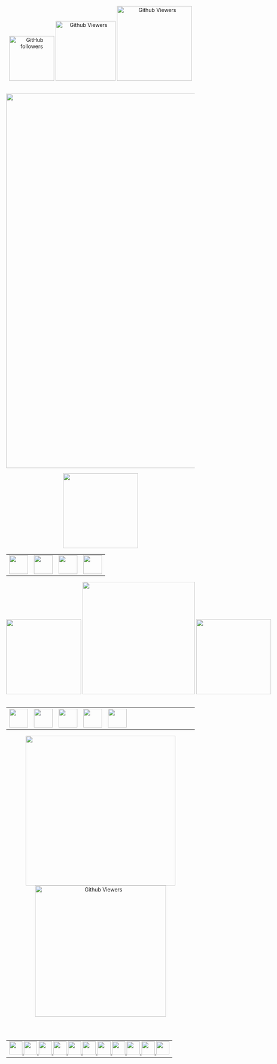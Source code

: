 
<p align="center" style="z-index:150">
<img alt="GitHub followers" width="120" src="https://img.shields.io/github/followers/muhammadkarbalaee?style=plastic&color=red">
<img alt="Github Viewers" width="160" src="https://komarev.com/ghpvc/?username=muhammadksht&style=plastic&color=green">
<a href="https://wakatime.com/@muhammadksht">
<img alt="Github Viewers" width="200" src="https://wakatime.com/badge/user/2fc4b18b-ec8f-46e8-be9b-2b05a111037b.svg">
</a>
</p>
<br>

<img src="hello_world.gif" width="1000"/>
<p align="center">
    <img src="https://www.vectorlogo.zone/logos/pytorch/pytorch-ar21.svg" width="200"/>
</p>

<table align="center">
<tr>
<td align="center">
<img src="https://www.vectorlogo.zone/logos/python/python-icon.svg" width="50"/>
</td>
<td align="center">
<img src="https://www.vectorlogo.zone/logos/opencv/opencv-icon.svg" width="50"/>
</td>
<td align="center">
<img src="https://www.vectorlogo.zone/logos/numpy/numpy-icon.svg" width="50"/>
</td>
    <td>
        <img src="https://www.vectorlogo.zone/logos/jupyter/jupyter-icon.svg" width="50"/>
    </td>    
</tr>
<table>
    
<p align="center" style="white-space:nowrap;">
    <img src="https://www.vectorlogo.zone/logos/flutterio/flutterio-ar21.svg" width="200"/>   
    <img width="300" src="android.gif">
    <img src="https://www.vectorlogo.zone/logos/unity3d/unity3d-ar21.svg"  width="200"/>
</p>
    
<table align="center">
<tr>
<td align="center">
<img src="https://www.vectorlogo.zone/logos/android/android-icon.svg" width="50"/>
</td>
<td align="center">
<img src="https://www.vectorlogo.zone/logos/apple/apple-icon.svg" width="50"/>
</td>
    <td>
        <img src="https://www.vectorlogo.zone/logos/microsoft/microsoft-icon.svg" width="50"/>
    </td> 
    <td>
        <img src="androidstudio.png" width="50"/>
    </td> 
<td align="center">
<img src="https://www.vectorlogo.zone/logos/dartlang/dartlang-icon.svg" width="50"/>
</td>
    <td align="center">
    <p align="center">
        &nbsp;&nbsp;&nbsp;&nbsp;&nbsp;&nbsp;&nbsp;&nbsp;&nbsp;&nbsp;&nbsp;&nbsp;&nbsp;&nbsp;&nbsp;&nbsp;&nbsp;&nbsp;&nbsp;&nbsp;&nbsp;&nbsp;&nbsp;&nbsp;&nbsp;&nbsp;&nbsp;&nbsp;&nbsp;&nbsp;&nbsp;&nbsp;&nbsp;&nbsp;&nbsp;&nbsp;&nbsp;&nbsp;&nbsp;&nbsp;&nbsp;&nbsp;&nbsp;&nbsp;&nbsp;&nbsp;&nbsp;&nbsp;&nbsp;&nbsp;&nbsp;&nbsp;&nbsp;&nbsp;&nbsp;&nbsp;&nbsp;&nbsp;&nbsp;&nbsp;&nbsp;&nbsp;&nbsp;&nbsp;&nbsp;&nbsp;&nbsp;&nbsp;&nbsp;&nbsp;&nbsp;&nbsp;&nbsp;&nbsp;&nbsp;&nbsp;&nbsp;&nbsp;&nbsp;&nbsp;&nbsp;&nbsp;&nbsp;&nbsp;&nbsp;&nbsp;&nbsp;&nbsp;&nbsp;&nbsp;&nbsp;&nbsp;&nbsp;&nbsp;&nbsp;&nbsp;&nbsp;
    </p>
    </td>
    <td align="center">
        <img src="opengl.svg" width="50"/>
    </td>
    <td align="center">
        <img src="c-logo.png" width="50"/>
    </td>
</tr>
<table>

<p align="center">
<img src="https://github-readme-stats.vercel.app/api?username=muhammadkarbalaee&show_icons=true&theme=vue" width="400"/>
<img alt="Github Viewers" width="350" src="https://github-readme-stats.vercel.app/api/top-langs/?username=muhammadkarbalaee&layout=compact&langs_count=10&theme=buefy">
</p>

<br>


<table align="center">
<td>
<a href="https://gitlab.com/muhammadksht">
    <img src="https://www.vectorlogo.zone/logos/gitlab/gitlab-icon.svg" width="35">
</a>
<a href="https://www.youtube.com/channel/UCI1BKsmNKbCVfxsxjL7SSRQ">
    <img src="https://www.vectorlogo.zone/logos/youtube/youtube-tile.svg" width="35">
</a>
<a href="https://www.linkedin.com/in/muhammad-karbalae?lipi=urn%3Ali%3Apage%3Ad_flagship3_profile_view_base_contact_details%3B19Xhz8Q8QmOyP6k87j%2BeUg%3D%3D">
    <img src="https://www.vectorlogo.zone/logos/linkedin/linkedin-tile.svg" width="35">
</a>
<a href="https://twitter.com/Muhammad_ksht">
     <img src="https://www.vectorlogo.zone/logos/twitter/twitter-tile.svg" width="35">
</a>
<a href="https://www.instagram.com/muhammad_karbalaee">
     <img src="https://www.vectorlogo.zone/logos/instagram/instagram-tile.svg" width="35">
</a>
<a href="https://www.facebook.com/muhammad.karbalaeeshabani">
     <img src="https://www.vectorlogo.zone/logos/facebook/facebook-official.svg" width="35">
</a>
<a href="http://t.me/muhammad_karbalaee">
    <img src="https://www.vectorlogo.zone/logos/telegram/telegram-tile.svg" width="35">
</a>
<a href="mailto:muhammad.ksht@gmail.com">
    <img src="https://www.vectorlogo.zone/logos/gmail/gmail-icon.svg" width="35">
</a>
<a href="https://wa.me/989373899988">
   <img src="https://www.vectorlogo.zone/logos/whatsapp/whatsapp-icon.svg" width="35">
</a>
<a href="https://stackoverflow.com/users/14618677/muhammad-karbalaee-shabani">
    <img src="https://www.vectorlogo.zone/logos/stackoverflow/stackoverflow-icon.svg" width="35">
</a>
<a href="https://www.hackerrank.com/muhammad_ksht">
    <img src="hackerrank.svg" width="35">
</a>
</td>
</table>

</br>
 
                                            
